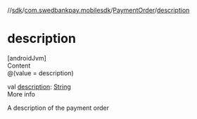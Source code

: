 //[sdk](../../../index.md)/[com.swedbankpay.mobilesdk](../index.md)/[PaymentOrder](index.md)/[description](description.md)



# description  
[androidJvm]  
Content  
@(value = description)  
  
val [description](description.md): [String](https://kotlinlang.org/api/latest/jvm/stdlib/kotlin/-string/index.html)  
More info  


A description of the payment order

  



